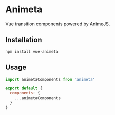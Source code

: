 # Animeta

Vue transition components powered by AnimeJS.

## Installation
```
npm install vue-animeta
```

## Usage
```js
import animetaComponents from 'animeta'

export default {
  components: {
    ...animetaComponents
  }
}
```

